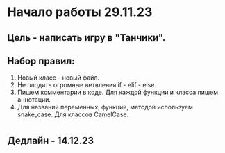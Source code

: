 # Начало работы 29.11.23
## Цель - написать игру в "Танчики".
## Набор правил:
1. Новый класс - новый файл.
2. Не плодить огромные ветвления if - elif - else.
3. Пишем комментарии в коде. Для каждой функции и класса пишем аннотации.
4. Для названий переменных, функций, методой используем snake_case. Для классов CamelCase. 
#
#
#
#
#
#
#
#
#
#
#
#
#
#
#
#
#
#
#
#
##
#
#
#
#
#
##
#
#
#
#
#
##
#
#
#
#
#
##
#
#
#
#
#
##
#
#
#
#
#
##
#
#
#
#
#
##
#
#
#
#
#
##
#
#
#
#
#
#
## Дедлайн - 14.12.23
